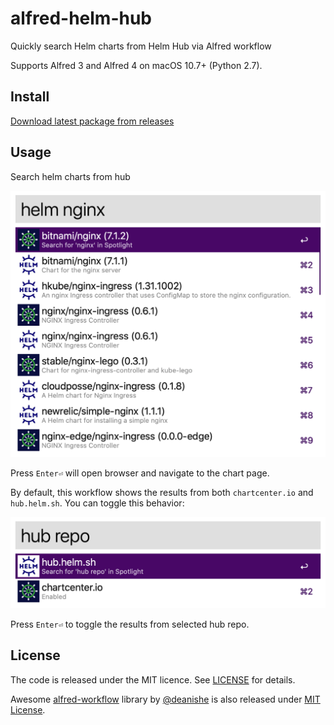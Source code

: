 # alfred-helm-hub
Quickly search Helm charts from Helm Hub via Alfred workflow

Supports Alfred 3 and Alfred 4 on macOS 10.7+ (Python 2.7).

## Install
[Download latest package from releases](https://github.com/bskim45/alfred-helm-hub/releases/latest/download/alfred-helm-hub.alfredworkflow)

## Usage
Search helm charts from hub

<img src="docs/search.png" width="600" alt="helm nginx"/>

Press `Enter⏎` will open browser and navigate to the chart page.

By default, this workflow shows the results from both `chartcenter.io` and `hub.helm.sh`.
You can toggle this behavior:

<img src="docs/repo.png" width="600" alt="hub repo"/>

Press `Enter⏎` to toggle the results from selected hub repo.

## License
The code is released under the MIT licence. See [LICENSE](LICENSE) for details.

Awesome [alfred-workflow](https://github.com/deanishe/alfred-workflow) library by [@deanishe](https://github.com/deanishe) is also released under [MIT License](alfred-workflow/LICENCE.txt).
